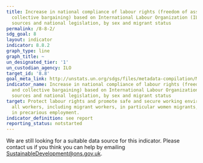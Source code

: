 ```yaml
---
title: Increase in national compliance of labour rights (freedom of association and
  collective bargaining) based on International Labour Organization (ILO) textual
  sources and national legislation, by sex and migrant status
permalink: /8-8-2/
sdg_goal: 8
layout: indicator
indicator: 8.8.2
graph_type: line
graph_title: ~
un_designated_tier: '1'
un_custodian_agency: ILO
target_id: '8.8'
goal_meta_link: http://unstats.un.org/sdgs/files/metadata-compilation/Metadata-Goal-8.pdf
indicator_name: Increase in national compliance of labour rights (freedom of association
  and collective bargaining) based on International Labour Organization (ILO) textual
  sources and national legislation, by sex and migrant status
target: Protect labour rights and promote safe and secure working environments for
  all workers, including migrant workers, in particular women migrants, and those
  in precarious employment.
indicator_definition: see report
reporting_status: notstarted
---
```


We are still looking for a suitable data source for this indicator. Please contact us if you think you can help by emailing <a href="mailto:SustainableDevelopment@ons.gov.uk">SustainableDevelopment@ons.gov.uk</a>.



